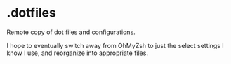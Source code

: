 # .dotfiles
Remote copy of dot files and configurations.

I hope to eventually switch away from OhMyZsh to just the select settings I know I use, and reorganize into appropriate files.
